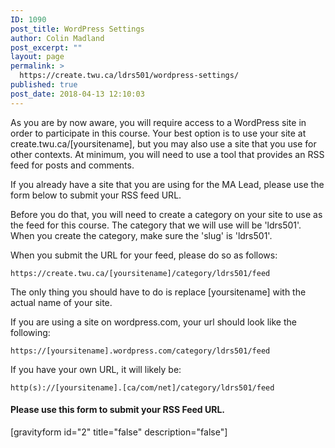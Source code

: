 ```yaml
---
ID: 1090
post_title: WordPress Settings
author: Colin Madland
post_excerpt: ""
layout: page
permalink: >
  https://create.twu.ca/ldrs501/wordpress-settings/
published: true
post_date: 2018-04-13 12:10:03
---
```

As you are by now aware, you will require access to a WordPress site in order to participate in this course. Your best option is to use your site at create.twu.ca/[yoursitename], but you may also use a site that you use for other contexts. At minimum, you will need to use a tool that provides an RSS feed for posts and comments.

If you already have a site that you are using for the MA Lead, please use the form below to submit your RSS feed URL.

Before you do that, you will need to create a category on your site to use as the feed for this course. The category that we will use will be 'ldrs501'. When you create the category, make sure the 'slug' is 'ldrs501'.

When you submit the URL for your feed, please do so as follows:

```
https://create.twu.ca/[yoursitename]/category/ldrs501/feed
```

The only thing you should have to do is replace [yoursitename] with the actual name of your site.

If you are using a site on wordpress.com, your url should look like the following:
```
https://[yoursitename].wordpress.com/category/ldrs501/feed
```

If you have your own URL, it will likely be:
```
http(s)://[yoursitename].[ca/com/net]/category/ldrs501/feed
```
<h4>Please use this form to submit your RSS Feed URL.</h4>
[gravityform id="2" title="false" description="false"]